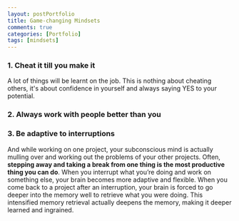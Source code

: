 ```yaml
---
layout: postPortfolio
title: Game-changing Mindsets
comments: true
categories: [Portfolio]
tags: [mindsets]
---  
```



### 1. Cheat it till you make it

A lot of things will be learnt on the job. This is nothing about cheating others, it's about confidence in yourself and always saying YES to your potential.

### 2. Always work with people better than you


### 3. Be adaptive to interruptions

And while working on one project, your subconscious mind is actually mulling over and working out the problems of your other projects. Often, **stepping away and taking a break from one thing is the most productive thing you can do**. When you interrupt what you’re doing and work on something else, your brain becomes more adaptive and flexible. When you come back to a project after an interruption, your brain is forced to go deeper into the memory well to retrieve what you were doing. This intensified memory retrieval actually deepens the memory, making it deeper learned and ingrained.